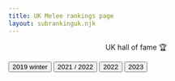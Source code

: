 ```yaml
---
title: UK Melee rankings page
layout: subrankinguk.njk
---
```


<p style="text-align: center;">UK hall of fame 🏆</p>

<div class="rankingbtn">
  <button class="btn" id="uk19">2019 winter</button>
  <button class="btn" id="uk21">2021 / 2022</button>
  <button class="btn" id="uk22">2022</button>
  <button class="btn" id="uk23">2023</button>
  
  
  
</div>